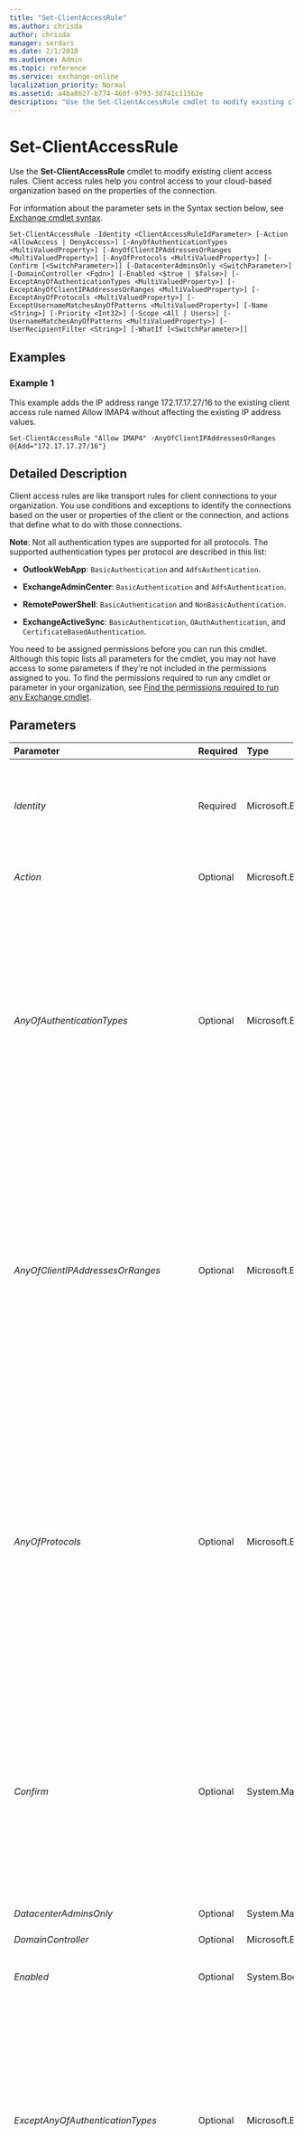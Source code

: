 ```yaml
---
title: "Set-ClientAccessRule"
ms.author: chrisda
author: chrisda
manager: serdars
ms.date: 2/1/2018
ms.audience: Admin
ms.topic: reference
ms.service: exchange-online
localization_priority: Normal
ms.assetid: a4ba8627-b774-460f-9793-3d741c115b2e
description: "Use the Set-ClientAccessRule cmdlet to modify existing client access rules. Client access rules help you control access to your cloud-based organization based on the properties of the connection."
---
```


# Set-ClientAccessRule

Use the **Set-ClientAccessRule** cmdlet to modify existing client access rules. Client access rules help you control access to your cloud-based organization based on the properties of the connection.
  
For information about the parameter sets in the Syntax section below, see [Exchange cmdlet syntax](https://technet.microsoft.com/library/bb123552.aspx).
  
```
Set-ClientAccessRule -Identity <ClientAccessRuleIdParameter> [-Action <AllowAccess | DenyAccess>] [-AnyOfAuthenticationTypes <MultiValuedProperty>] [-AnyOfClientIPAddressesOrRanges <MultiValuedProperty>] [-AnyOfProtocols <MultiValuedProperty>] [-Confirm [<SwitchParameter>]] [-DatacenterAdminsOnly <SwitchParameter>] [-DomainController <Fqdn>] [-Enabled <$true | $false>] [-ExceptAnyOfAuthenticationTypes <MultiValuedProperty>] [-ExceptAnyOfClientIPAddressesOrRanges <MultiValuedProperty>] [-ExceptAnyOfProtocols <MultiValuedProperty>] [-ExceptUsernameMatchesAnyOfPatterns <MultiValuedProperty>] [-Name <String>] [-Priority <Int32>] [-Scope <All | Users>] [-UsernameMatchesAnyOfPatterns <MultiValuedProperty>] [-UserRecipientFilter <String>] [-WhatIf [<SwitchParameter>]]

```

## Examples
<a name="Examples"> </a>

### Example 1

This example adds the IP address range 172.17.17.27/16 to the existing client access rule named Allow IMAP4 without affecting the existing IP address values.
  
```
Set-ClientAccessRule "Allow IMAP4" -AnyOfClientIPAddressesOrRanges @{Add="172.17.17.27/16"}
```

## Detailed Description
<a name="DetailedDescription"> </a>

Client access rules are like transport rules for client connections to your organization. You use conditions and exceptions to identify the connections based on the user or properties of the client or the connection, and actions that define what to do with those connections.
  
 **Note**: Not all authentication types are supported for all protocols. The supported authentication types per protocol are described in this list:
  
- **OutlookWebApp**:  `BasicAuthentication` and `AdfsAuthentication`.
    
- **ExchangeAdminCenter**:  `BasicAuthentication` and `AdfsAuthentication`.
    
- **RemotePowerShell**:  `BasicAuthentication` and `NonBasicAuthentication`.
    
- **ExchangeActiveSync**:  `BasicAuthentication`,  `OAuthAuthentication`, and  `CertificateBasedAuthentication`.
    
You need to be assigned permissions before you can run this cmdlet. Although this topic lists all parameters for the cmdlet, you may not have access to some parameters if they're not included in the permissions assigned to you. To find the permissions required to run any cmdlet or parameter in your organization, see [Find the permissions required to run any Exchange cmdlet](https://technet.microsoft.com/library/mt432940.aspx).
  
## Parameters
<a name="DetailedDescription"> </a>

|**Parameter**|**Required**|**Type**|**Description**|
|:-----|:-----|:-----|:-----|
| _Identity_ <br/> |Required  <br/> |Microsoft.Exchange.Configuration.Tasks.ClientAccessRuleIdParameter  <br/> | The _Identity_ parameter specifies the client access rule that you want to modify. You can use any value that uniquely identifies the client access rule. For example: <br/>  Name <br/>  Distinguished name (DN) <br/>  GUID <br/> |
| _Action_ <br/> |Optional  <br/> |Microsoft.Exchange.Data.ClientAccessRulesAction  <br/> |The  _Action_ parameter specifies the action for the client access rule. Valid values for this parameter are `AllowAccess` and `DenyAccess`.  <br/> |
| _AnyOfAuthenticationTypes_ <br/> |Optional  <br/> |Microsoft.Exchange.Data.MultiValuedProperty  <br/> | The _AnyOfAuthenticationTypes_ parameter specifies a condition for the client access rule that's based on the client's authentication type. <br/>  Valid values for this parameter are: <br/>  `AdfsAuthentication` <br/>  `BasicAuthentication` <br/>  `CertificateBasedAuthentication` <br/>  `NonBasicAuthentication` <br/>  `OAuthAuthentication` <br/>  To enter multiple values and overwrite any existing entries, use the following syntax: `<value1>,<value2>...`. If the values contain spaces or otherwise require quotation marks, you need to use the following syntax:  `"<value1>","<value2>"...`.  <br/>  To add or remove one or more values without affecting any existing entries, use the following syntax: `@{Add="<value1>","<value2>"...; Remove="<value1>","<value2>"...}`.  <br/> |
| _AnyOfClientIPAddressesOrRanges_ <br/> |Optional  <br/> |Microsoft.Exchange.Data.MultiValuedProperty  <br/> | The _AnyOfClientIPAddressesOrRanges_ parameter specifies a condition for the client access rule that's based on the client's IP address. Valid values for this parameter are: <br/> **A single IP address**: For example,  `192.168.1.1`.  <br/> **An IP address range**: For example,  `192.168.0.1-192.168.0.254`.  <br/> **Classless Inter-Domain Routing (CIDR) IP**: For example,  `192.168.3.1/24`.  <br/>  To enter multiple values and overwrite any existing entries, use the following syntax: `<value1>,<value2>...`. If the values contain spaces or otherwise require quotation marks, you need to use the following syntax:  `"<value1>","<value2>"...`.  <br/>  To add or remove one or more values without affecting any existing entries, use the following syntax: `@{Add="<value1>","<value2>"...; Remove="<value1>","<value2>"...}`.  <br/> |
| _AnyOfProtocols_ <br/> |Optional  <br/> |Microsoft.Exchange.Data.MultiValuedProperty  <br/> | The _AnyOfProtocols_ parameter specifies a condition for the client access rule that's based on the client's protocol. <br/>  Valid values for this parameter are: <br/>  `ExchangeActiveSync` <br/>  `ExchangeAdminCenter` <br/>  `ExchangeWebServices` <br/>  `IMAP4` <br/>  `OfflineAddressBook` <br/>  `OutlookAnywhere` <br/>  `OutlookWebApp` <br/>  `POP3` <br/>  `PowerShellWebServices` <br/>  `RemotePowerShell` <br/>  `REST` <br/>  To enter multiple values and overwrite any existing entries, use the following syntax: `<value1>,<value2>...`. If the values contain spaces or otherwise require quotation marks, you need to use the following syntax:  `"<value1>","<value2>"...`.  <br/>  To add or remove one or more values without affecting any existing entries, use the following syntax: `@{Add="<value1>","<value2>"...; Remove="<value1>","<value2>"...}`.  <br/> |
| _Confirm_ <br/> |Optional  <br/> |System.Management.Automation.SwitchParameter  <br/> | The _Confirm_ switch specifies whether to show or hide the confirmation prompt. How this switch affects the cmdlet depends on if the cmdlet requires confirmation before proceeding. <br/>  Destructive cmdlets (for example, **Remove-\*** cmdlets) have a built-in pause that forces you to acknowledge the command before proceeding. For these cmdlets, you can skip the confirmation prompt by using this exact syntax: `-Confirm:$false`.  <br/>  Most other cmdlets (for example, **New-\*** and **Set-\*** cmdlets) don't have a built-in pause. For these cmdlets, specifying the _Confirm_ switch without a value introduces a pause that forces you acknowledge the command before proceeding. <br/> |
| _DatacenterAdminsOnly_ <br/> |Optional  <br/> |System.Management.Automation.SwitchParameter  <br/> |This parameter is reserved for internal Microsoft use.  <br/> |
| _DomainController_ <br/> |Optional  <br/> |Microsoft.Exchange.Data.Fqdn  <br/> |This parameter is reserved for internal Microsoft use.  <br/> |
| _Enabled_ <br/> |Optional  <br/> |System.Boolean  <br/> |The  _Enabled_ parameter specifies whether the client access rule is enabled or disabled. Valid values for this parameter are `$true` or `$false`.  <br/> |
| _ExceptAnyOfAuthenticationTypes_ <br/> |Optional  <br/> |Microsoft.Exchange.Data.MultiValuedProperty  <br/> | The _ExceptAnyOfAuthenticationTypes_ parameter specifies an exception for the client access rule that's based on the client's authentication type. <br/>  Valid values for this parameter are: <br/>  `AdfsAuthentication` <br/>  `BasicAuthentication` <br/>  `CertificateBasedAuthentication` <br/>  `NonBasicAuthentication` <br/>  `OAuthAuthentication` <br/>  To enter multiple values and overwrite any existing entries, use the following syntax: `<value1>,<value2>...`. If the values contain spaces or otherwise require quotation marks, you need to use the following syntax:  `"<value1>","<value2>"...`.  <br/>  To add or remove one or more values without affecting any existing entries, use the following syntax: `@{Add="<value1>","<value2>"...; Remove="<value1>","<value2>"...}`.  <br/> |
| _ExceptAnyOfClientIPAddressesOrRanges_ <br/> |Optional  <br/> |Microsoft.Exchange.Data.MultiValuedProperty  <br/> | The _ExceptAnyOfClientIPAddressesOrRanges_ parameter specifies an exception for the client access rule that's based on the client's IP address. Valid values for this parameter are: <br/> **A single IP address**: For example,  `192.168.1.1`.  <br/> **An IP address range**: For example,  `192.168.0.1-192.168.0.254`.  <br/> **Classless Inter-Domain Routing (CIDR) IP**: For example,  `192.168.3.1/24`.  <br/>  To enter multiple values and overwrite any existing entries, use the following syntax: `<value1>,<value2>...`. If the values contain spaces or otherwise require quotation marks, you need to use the following syntax:  `"<value1>","<value2>"...`.  <br/>  To add or remove one or more values without affecting any existing entries, use the following syntax: `@{Add="<value1>","<value2>"...; Remove="<value1>","<value2>"...}`.  <br/> |
| _ExceptAnyOfProtocols_ <br/> |Optional  <br/> |Microsoft.Exchange.Data.MultiValuedProperty  <br/> | The _ExceptAnyOfProtocols_ parameter specifies an exception for the client access rule that's based on the client's protocol. <br/>  Valid values for this parameter are: <br/>  `ExchangeActiveSync` <br/>  `ExchangeAdminCenter` <br/>  `ExchangeWebServices` <br/>  `IMAP4` <br/>  `OfflineAddressBook` <br/>  `OutlookAnywhere` <br/>  `OutlookWebApp` <br/>  `POP3` <br/>  `PowerShellWebServices` <br/>  `RemotePowerShell` <br/>  `REST` <br/>  To enter multiple values and overwrite any existing entries, use the following syntax: `<value1>,<value2>...`. If the values contain spaces or otherwise require quotation marks, you need to use the following syntax:  `"<value1>","<value2>"...`.  <br/>  To add or remove one or more values without affecting any existing entries, use the following syntax: `@{Add="<value1>","<value2>"...; Remove="<value1>","<value2>"...}`.  <br/> |
| _ExceptUsernameMatchesAnyOfPatterns_ <br/> |Optional  <br/> |Microsoft.Exchange.Data.MultiValuedProperty  <br/> |The  _ExceptUsernameMatchesAnyOfPatterns_ parameter specifies an exception for the client access rule that's based on the user's account name in the format `<Domain>\<UserName>` (for example, `contoso.com\jeff`). This parameter accepts text and the wildcard character (*) (for example,  `*jeff*`, but not  `jeff*`). Non-alphanumeric characters don't require an escape character.  <br/> To enter multiple values and overwrite any existing entries, use the following syntax:  `<value1>,<value2>...`. If the values contain spaces or otherwise require quotation marks, you need to use the following syntax:  `"<value1>","<value2>"...`.  <br/> To add or remove one or more values without affecting any existing entries, use the following syntax:  `@{Add="<value1>","<value2>"...; Remove="<value1>","<value2>"...}`.  <br/> |
| _Name_ <br/> |Optional  <br/> |System.String  <br/> |The  _Name_ parameter specifies a unique name for the client access rule. <br/> |
| _Priority_ <br/> |Optional  <br/> |System.Int32  <br/> |The  _Priority_ parameter specifies a priority value for the client access rule. A lower integer value indicates a higher priority, and a higher priority rule is evaluated before a lower priority rule. The default value is 1. <br/> |
| _Scope_ <br/> |Optional  <br/> |Microsoft.Exchange.Data.ClientAccessRulesScope  <br/> | The _Scope_parameter specifies the scope of the client access rule. Valid values are:  <br/>  `Users`: The rule only applies to end-user connections.  <br/>  `All`: The rule applies to all connections (end-users and middle-tier apps).  <br/> |
| _UsernameMatchesAnyOfPatterns_ <br/> |Optional  <br/> |Microsoft.Exchange.Data.MultiValuedProperty  <br/> |The  _UsernameMatchesAnyOfPatterns_ parameter specifies a condition for the client access rule that's based on the user's account name in the format `<Domain>\<UserName>` (for example, `contoso.com\jeff`). This parameter accepts text and the wildcard character (*) (for example,  `*jeff*`, but not  `jeff*`). Non-alphanumeric characters don't require an escape character.  <br/> To enter multiple values and overwrite any existing entries, use the following syntax:  `<value1>,<value2>...`. If the values contain spaces or otherwise require quotation marks, you need to use the following syntax:  `"<value1>","<value2>"...`.  <br/> To add or remove one or more values without affecting any existing entries, use the following syntax:  `@{Add="<value1>","<value2>"...; Remove="<value1>","<value2>"...}`.  <br/> |
| _UserRecipientFilter_ <br/> |Optional  <br/> |System.String  <br/> | The _UserRecipientFilter_ parameter specifies a condition for the client access rule that uses OPath filter syntax to identify the user. For example, `{City -eq "Redmond"}`. The filterable attributes that you can use with this parameter are:  <br/>  `City` <br/>  `Company` <br/>  `CountryOrRegion` <br/>  `CustomAttribute1-15` <br/>  `Department` <br/>  `Office` <br/>  `PostalCode` <br/>  `StateOrProvince` <br/>  `StreetAddress` <br/> |
| _WhatIf_ <br/> |Optional  <br/> |System.Management.Automation.SwitchParameter  <br/> |The  _WhatIf_ switch simulates the actions of the command. You can use this switch to view the changes that would occur without actually applying those changes. You don't need to specify a value with this switch. <br/> |
   
## Input Types
<a name="InputTypes"> </a>

To see the input types that this cmdlet accepts, see [Cmdlet Input and Output Types](http://go.microsoft.com/fwlink/p/?linkId=616387). If the Input Type field for a cmdlet is blank, the cmdlet doesn't accept input data. 
  
## Return Types
<a name="ReturnTypes"> </a>

To see the return types, which are also known as output types, that this cmdlet accepts, see [Cmdlet Input and Output Types](http://go.microsoft.com/fwlink/p/?linkId=616387). If the Output Type field is blank, the cmdlet doesn't return data. 
  

